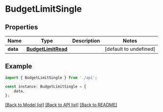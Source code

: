 # BudgetLimitSingle


## Properties

Name | Type | Description | Notes
------------ | ------------- | ------------- | -------------
**data** | [**BudgetLimitRead**](BudgetLimitRead.md) |  | [default to undefined]

## Example

```typescript
import { BudgetLimitSingle } from './api';

const instance: BudgetLimitSingle = {
    data,
};
```

[[Back to Model list]](../README.md#documentation-for-models) [[Back to API list]](../README.md#documentation-for-api-endpoints) [[Back to README]](../README.md)
